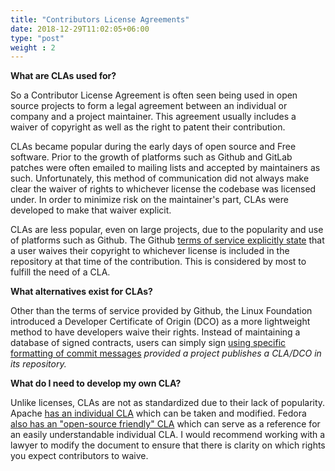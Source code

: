 ```yaml
---
title: "Contributors License Agreements"
date: 2018-12-29T11:02:05+06:00
type: "post"
weight : 2
---
```


**What are CLAs used for?**

So a Contributor License Agreement is often seen being used in open source projects to form a legal agreement between an individual or company and a project maintainer.
This agreement usually includes a waiver of copyright as well as the right to patent their contribution.

CLAs became popular during the early days of open source and Free software. 
Prior to the growth of platforms such as Github and GitLab patches were often emailed to mailing lists and accepted by maintainers as such. 
Unfortunately, this method of communication did not always make clear the waiver of rights to whichever license the codebase was licensed under. 
In order to minimize risk on the maintainer's part, CLAs were developed to make that waiver explicit.

CLAs are less popular, even on large projects, due to the popularity and use of platforms such as Github. 
The Github [terms of service explicitly state](https://help.github.com/en/articles/github-terms-of-service#6-contributions-under-repository-license) that a user waives their copyright to whichever license is included in the repository at that time of the contribution. 
This is considered by most to fulfill the need of a CLA.

**What alternatives exist for CLAs?**

Other than the terms of service provided by Github, the Linux Foundation introduced a Developer Certificate of Origin (DCO) as a more lightweight method to have developers waive their rights.
Instead of maintaining a database of signed contracts, users can simply sign [using specific formatting of commit messages](https://probot.github.io/apps/dco/) _provided a project publishes a CLA/DCO in its repository._

**What do I need to develop my own CLA?**

Unlike licenses, CLAs are not as standardized due to their lack of popularity.
Apache [has an individual CLA](https://www.apache.org/licenses/icla.pdf) which can be taken and modified. 
Fedora [also has an "open-source friendly" CLA](https://fedoraproject.org/wiki/Legal:Fedora_Project_Contributor_Agreement) which can serve as a reference for an easily understandable individual CLA.
I would recommend working with a lawyer to modify the document to ensure that there is clarity on which rights you expect contributors to waive.
